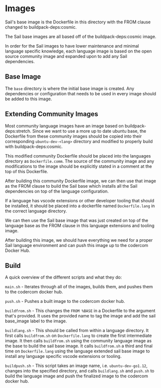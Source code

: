 # Images

Sail's base image is the Dockerfile in this directory with the FROM clause changed to
buildpack-deps:cosmic.

The Sail base images are all based off of the buildpack-deps:cosmic image.

In order for the Sail images to have lower maintenance and minimal language 
specific knowledge, each language image is based on the open source community image
and expanded upon to add any Sail dependencies.

## Base Image

The `base` directory is where the initial base image is created. Any dependencies or configuration
that needs to be used in every image should be added to this image.

## Extending Community Images

Most community language images have an image based on buildpack-deps:stretch. Since we
want to use a more up to date ubuntu base, the Dockerfile from these community images
should be copied into their corresponding `ubuntu-dev-<lang>` directory and modified
to properly build with buildpack-deps:cosmic.

This modified community Dockerfile should be placed into the languages directory as
`Dockerfile.comm`. The source of the community image and any modifications to the image
should be explicitly stated in a comment at the top of this Dockerfile.

After building this community Dockerfile image, we can then use that image as the FROM clause
to build the Sail base which installs all the Sail dependencies on top of the language
configuration.

If a language has vscode extensions or other developer tooling that should be installed,
it should be placed into a dockerfile named `Dockerfile.lang` in the correct language directory.

We can then use the Sail base image that was just created on top of the language base as the
FROM clause in this language extensions and tooling image.

After building this image, we should have everything we need for a proper Sail language
environment and can push this image up to the codercom Docker Hub.


## Build

A quick overview of the different scripts and what they do:

`main.sh` - Iterates through all of the images, builds them, and pushes them to the codercom docker hub.

`push.sh` - Pushes a built image to the codercom docker hub.

`buildfrom.sh` - This changes the `FROM %BASE` in a Dockerfile to the argument that's provided. It uses
the provided name to tag the image and add the sail base_image label to the image.

`buildlang.sh` - This should be called from within a language directory. It first calls `buildfrom.sh` on
`Dockerfile.lang` to create the first intermediate image. It then calls `buildfrom.sh` using the
community language image as the base to build the sail base image. It calls `buildfrom.sh` a third and final
time on `Dockerfile.lang` using the language extended sail base image to install any language specific vscode
extensions or tooling.

`buildpush.sh` - This script takes an image name, i.e. `ubuntu-dev-go1.12`, changes into the specified directory,
and calls `buildlang.sh` and `push.sh` to build the language image and push the finalized image to the codercom
docker hub.